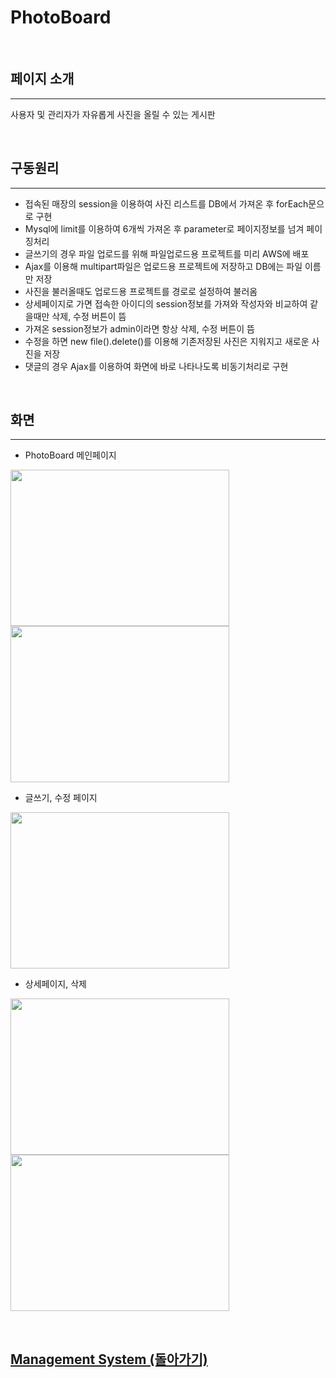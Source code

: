 # PhotoBoard

<br>

## 페이지 소개

<hr>

사용자 및 관리자가 자유롭게 사진을 올릴 수 있는 게시판

<br>

## 구동원리

<hr>
 
 - 접속된 매장의 session을 이용하여 사진 리스트를 DB에서 가져온 후 forEach문으로 구현
 - Mysql에 limit를 이용하여 6개씩 가져온 후 parameter로 페이지정보를 넘겨 페이징처리
 - 글쓰기의 경우 파일 업로드를 위해 파일업로드용 프로젝트를 미리 AWS에 배포
 - Ajax를 이용해 multipart파일은 업로드용 프로젝트에 저장하고 DB에는 파일 이름만 저장
 - 사진을 불러올때도 업로드용 프로젝트를 경로로 설정하여 불러옴
 - 상세페이지로 가면 접속한 아이디의 session정보를 가져와 작성자와 비교하여 같을때만 삭제, 수정 버튼이 뜸
 - 가져온 session정보가 admin이라면 항상 삭제, 수정 버튼이 뜸
 - 수정을 하면 new file().delete()를 이용해 기존저장된 사진은 지워지고 새로운 사진을 저장
 - 댓글의 경우 Ajax를 이용하여 화면에 바로 나타나도록 비동기처리로 구현
 
<br>
 
## 화면

<hr>

 - PhotoBoard 메인페이지
 
 
<img width = "350px" height = "250px" src = "https://user-images.githubusercontent.com/42988982/49782463-c8591c80-fd59-11e8-9469-2ebbb6c970f2.PNG"> <img width = "350px" height = "250px" src = "https://user-images.githubusercontent.com/42988982/49782617-4c130900-fd5a-11e8-8837-d633e1f78016.PNG">


 - 글쓰기, 수정 페이지
 
 
<img width = "350px" height = "250px" src = "https://user-images.githubusercontent.com/42988982/49782905-51bd1e80-fd5b-11e8-8bad-e98945b1e3ad.PNG">
 
 
 - 상세페이지, 삭제
 
 
<img width = "350px" height = "250px" src = "https://user-images.githubusercontent.com/42988982/49783006-ac567a80-fd5b-11e8-9507-5f288ff9c987.PNG"> <img width = "350px" height = "250px" src = "https://user-images.githubusercontent.com/42988982/49783011-aeb8d480-fd5b-11e8-84f7-1ddf3d43e21f.png"> 

<br>

## [Management System (돌아가기)](../README.md#상세-기능-및-화면) <br>



